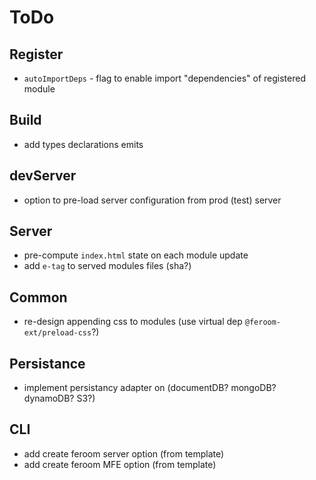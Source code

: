 # ToDo

## Register

- `autoImportDeps` - flag to enable import "dependencies" of registered module

## Build

- add types declarations emits

## devServer

- option to pre-load server configuration from prod (test) server

## Server

- pre-compute `index.html` state on each module update
- add `e-tag` to served modules files (sha?)

## Common

- re-design appending css to modules (use virtual dep `@feroom-ext/preload-css`?)

## Persistance

- implement persistancy adapter on (documentDB? mongoDB? dynamoDB? S3?)

## CLI

- add create feroom server option (from template)
- add create feroom MFE option (from template)
